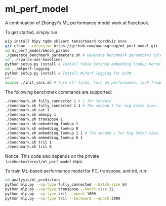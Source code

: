# ml_perf_model
A continuation of Zhongyi's ML performance model work at Facebook.

To get started, simply run
```bash
pip install h5py tqdm sklearn tensorboard torchviz onnx
git clone --recursive https://github.com/owensgroup/ml_perf_model.git
cd ml_perf_model/bench_params
./generate_benchmark_parameters.sh # Generate benchmark parameters (please modify the GPU memory size in the script).
cd ../sparse-ads-baselines
python setup.py install # Install table batched embedding lookup kernel.
cd ../mlperf-logging
python setup.py install # Install MLPerf logging for DLRM
cd ..
source ./init_vars.sh # Turn off turbo, turn on performance, lock frequency, etc.
```

The following benchmark commands are supported:
```bash
./benchmark.sh fully_connected 1 # 1 for forward
./benchmark.sh fully_connected 1 1 # The second 1 for big batch size.
./benchmark.sh cat 1
./benchmark.sh memcpy 1
./benchmark.sh transpose 1
./benchmark.sh embedding_lookup 1
./benchmark.sh embedding_lookup 0
./benchmark.sh embedding_lookup 1 1 # The second 1 for big batch size.
./benchmark.sh embedding_lookup 0 1
./benchmark.sh tril 1
./benchmark.sh tril 0
```

Notice: This code also depends on the private `facebookexternal/ml_perf_model` repo.

To train ML-based performance model for FC, transpose, and tril, run:
```bash
cd analysis/ml_predictors
python mlp.py --op-type fully_connected --batch-size 64
python mlp.py --op-type transpose --batch-size 32
python mlp.py --op-type tril --epoch 1000
python mlp.py --op-type tril --backward --epoch 2000
```